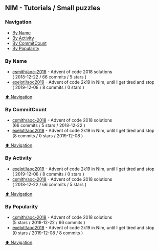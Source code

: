 ## NIM - Tutorials / Small puzzles


### Navigation

- [By Name](#by-name)
- [By Activity](#by-activity)
- [By CommitCount](#by-commitcount)
- [By Popularity](#by-popularity)

### By Name
<!-- PROJECTS_LIST -->
- [csmith/aoc-2018](https://github.com/csmith/aoc-2018) - Advent of code 2018 solutions <br/> ( 2018-12-22 / 66 commits / 5 stars )
- [exelotl/aoc2019](https://github.com/exelotl/aoc2019) - Advent of code 2k19 in Nim, until I get tired and stop <br/> ( 2019-12-08 / 8 commits / 0 stars )
<!-- /PROJECTS_LIST -->

[⬆ Navigation](#navigation)

### By CommitCount
<!-- COMMITCOUNT_LIST -->
- [csmith/aoc-2018](https://github.com/csmith/aoc-2018) - Advent of code 2018 solutions <br/> (66 commits / 5 stars / 2018-12-22 )
- [exelotl/aoc2019](https://github.com/exelotl/aoc2019) - Advent of code 2k19 in Nim, until I get tired and stop <br/> (8 commits / 0 stars / 2019-12-08 )
<!-- /COMMITCOUNT_LIST -->
[⬆ Navigation](#navigation)

### By Activity
<!-- ACTIVITY_LIST -->
- [exelotl/aoc2019](https://github.com/exelotl/aoc2019) - Advent of code 2k19 in Nim, until I get tired and stop <br/> ( 2019-12-08 / 8 commits / 0 stars )
- [csmith/aoc-2018](https://github.com/csmith/aoc-2018) - Advent of code 2018 solutions <br/> ( 2018-12-22 / 66 commits / 5 stars )
<!-- /ACTIVITY_LIST -->

[⬆ Navigation](#navigation)

### By Popularity
<!-- POPULARITY_LIST -->
- [csmith/aoc-2018](https://github.com/csmith/aoc-2018) - Advent of code 2018 solutions <br/> (5 stars / 2018-12-22 / 66 commits )
- [exelotl/aoc2019](https://github.com/exelotl/aoc2019) - Advent of code 2k19 in Nim, until I get tired and stop <br/> (0 stars / 2019-12-08 / 8 commits )
<!-- /POPULARITY_LIST -->

[⬆ Navigation](#navigation)
